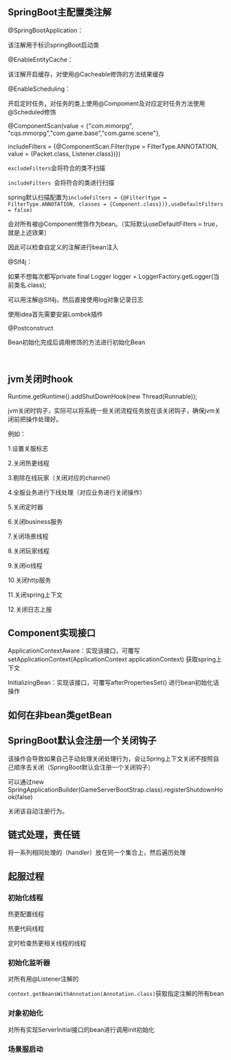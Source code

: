 ## SpringBoot主配置类注解

@SpringBootApplication：

该注解用于标识springBoot启动类



@EnableEntityCache：

该注解开启缓存，对使用@Cacheable修饰的方法结果缓存



@EnableScheduling：

开启定时任务，对任务的类上使用@Compoment及对应定时任务方法使用@Scheduled修饰



@ComponentScan(value = {"com.mmorpg", "cqs.mmorpg","com.game.base","com.game.scene"},

includeFilters = {@ComponentScan.Filter(type = FilterType.ANNOTATION, value = {Packet.class, Listener.class})})

`excludeFilters`会将符合的类不扫描

`includeFilters `会将符合的类进行扫描

spring默认扫描配置为`includeFilters = {@Filter(type = FilterType.ANNOTATION, classes = {Component.class})},useDefaultFilters = false)`

会对所有被@Component修饰作为bean。（实际默认useDefaultFilters = true，就是上述效果）

因此可以检查自定义的注解进行bean注入



@Slf4j：

如果不想每次都写private final Logger logger = LoggerFactory.getLogger(当前类名.class); 

可以用注解@Slf4j，然后直接使用log对象记录日志

使用idea首先需要安装Lombok插件



@Postconstruct

Bean初始化完成后调用修饰的方法进行初始化Bean

​	

## jvm关闭时hook

Runtime.getRuntime().addShutDownHook(new Thread(Runnable));

jvm关闭时钩子，实际可以将系统一些关闭流程任务放在该关闭钩子，确保jvm关闭前把操作处理好。

例如：

1.设置关服标志

2.关闭热更线程

3.剔除在线玩家（关闭对应的channel）

4.全服业务进行下线处理（对应业务进行关闭操作）

5.关闭定时器

6.关闭business服务

7.关闭场景线程

8.关闭玩家线程

9.关闭io线程

10.关闭http服务

11.关闭spring上下文

12.关闭日志上报



## Component实现接口

ApplicationContextAware：实现该接口，可覆写setApplicationContext(ApplicationContext applicationContext) 获取spring上下文



InitializingBean：实现该接口，可覆写afterPropertiesSet() 进行bean初始化话操作



## 如何在非bean类getBean



## SpringBoot默认会注册一个关闭钩子

该操作会导致如果自己手动处理关闭处理行为，会让Spring上下文关闭不按照自己顺序去关闭（SpringBoot默认会注册一个关闭钩子）

可以通过new SpringApplicationBuilder(GameServerBootStrap.class).registerShutdownHook(false)

关闭该自动注册行为。



## 链式处理，责任链

将一系列相同处理的（handler）放在同一个集合上，然后遍历处理



## 起服过程

### 初始化线程

热更配置线程

热更代码线程

定时检查热更相关线程的线程



### 初始化监听器

对所有用@Listener注解的

`context.getBeansWithAnnotation(Annotation.class)`获取指定注解的所有bean



### 对象初始化

对所有实现ServerInitial接口的bean进行调用init初始化



### 场景服启动

